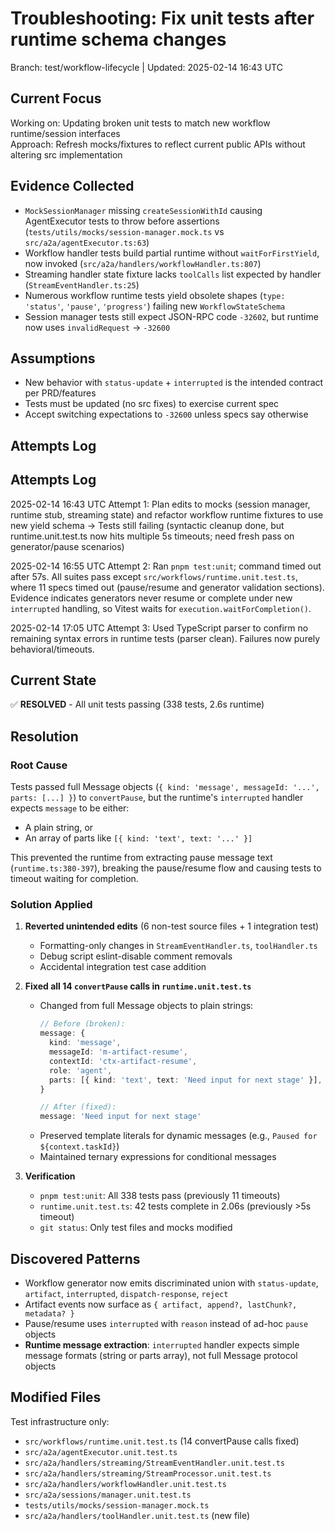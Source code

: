 # Troubleshooting: Fix unit tests after runtime schema changes

Branch: test/workflow-lifecycle | Updated: 2025-02-14 16:43 UTC

## Current Focus

Working on: Updating broken unit tests to match new workflow runtime/session interfaces  
Approach: Refresh mocks/fixtures to reflect current public APIs without altering src implementation

## Evidence Collected

- `MockSessionManager` missing `createSessionWithId` causing AgentExecutor tests to throw before assertions (`tests/utils/mocks/session-manager.mock.ts` vs `src/a2a/agentExecutor.ts:63`)
- Workflow handler tests build partial runtime without `waitForFirstYield`, now invoked (`src/a2a/handlers/workflowHandler.ts:807`)
- Streaming handler state fixture lacks `toolCalls` list expected by handler (`StreamEventHandler.ts:25`)
- Numerous workflow runtime tests yield obsolete shapes (`type: 'status'`, `'pause'`, `'progress'`) failing new `WorkflowStateSchema`
- Session manager tests still expect JSON-RPC code `-32602`, but runtime now uses `invalidRequest` → `-32600`

## Assumptions

- New behavior with `status-update` + `interrupted` is the intended contract per PRD/features
- Tests must be updated (no src fixes) to exercise current spec
- Accept switching expectations to `-32600` unless specs say otherwise

## Attempts Log

## Attempts Log

2025-02-14 16:43 UTC Attempt 1: Plan edits to mocks (session manager, runtime stub, streaming state) and refactor workflow runtime fixtures to use new yield schema → Tests still failing (syntactic cleanup done, but runtime.unit.test.ts now hits multiple 5s timeouts; need fresh pass on generator/pause scenarios)

2025-02-14 16:55 UTC Attempt 2: Ran `pnpm test:unit`; command timed out after 57s. All suites pass except `src/workflows/runtime.unit.test.ts`, where 11 specs timed out (pause/resume and generator validation sections). Evidence indicates generators never resume or complete under new `interrupted` handling, so Vitest waits for `execution.waitForCompletion()`.

2025-02-14 17:05 UTC Attempt 3: Used TypeScript parser to confirm no remaining syntax errors in runtime tests (parser clean). Failures now purely behavioral/timeouts.

## Current State

✅ **RESOLVED** - All unit tests passing (338 tests, 2.6s runtime)

## Resolution

### Root Cause

Tests passed full Message objects (`{ kind: 'message', messageId: '...', parts: [...] }`) to `convertPause`, but the runtime's `interrupted` handler expects `message` to be either:
- A plain string, or
- An array of parts like `[{ kind: 'text', text: '...' }]`

This prevented the runtime from extracting pause message text (`runtime.ts:380-397`), breaking the pause/resume flow and causing tests to timeout waiting for completion.

### Solution Applied

1. **Reverted unintended edits** (6 non-test source files + 1 integration test)
   - Formatting-only changes in `StreamEventHandler.ts`, `toolHandler.ts`
   - Debug script eslint-disable comment removals
   - Accidental integration test case addition

2. **Fixed all 14 `convertPause` calls in `runtime.unit.test.ts`**
   - Changed from full Message objects to plain strings:
     ```typescript
     // Before (broken):
     message: {
       kind: 'message',
       messageId: 'm-artifact-resume',
       contextId: 'ctx-artifact-resume',
       role: 'agent',
       parts: [{ kind: 'text', text: 'Need input for next stage' }],
     }

     // After (fixed):
     message: 'Need input for next stage'
     ```
   - Preserved template literals for dynamic messages (e.g., `Paused for ${context.taskId}`)
   - Maintained ternary expressions for conditional messages

3. **Verification**
   - `pnpm test:unit`: All 338 tests pass (previously 11 timeouts)
   - `runtime.unit.test.ts`: 42 tests complete in 2.06s (previously >5s timeout)
   - `git status`: Only test files and mocks modified

## Discovered Patterns

- Workflow generator now emits discriminated union with `status-update`, `artifact`, `interrupted`, `dispatch-response`, `reject`
- Artifact events now surface as `{ artifact, append?, lastChunk?, metadata? }`
- Pause/resume uses `interrupted` with `reason` instead of ad-hoc `pause` objects
- **Runtime message extraction**: `interrupted` handler expects simple message formats (string or parts array), not full Message protocol objects

## Modified Files

Test infrastructure only:
- `src/workflows/runtime.unit.test.ts` (14 convertPause calls fixed)
- `src/a2a/agentExecutor.unit.test.ts`
- `src/a2a/handlers/streaming/StreamEventHandler.unit.test.ts`
- `src/a2a/handlers/streaming/StreamProcessor.unit.test.ts`
- `src/a2a/handlers/workflowHandler.unit.test.ts`
- `src/a2a/sessions/manager.unit.test.ts`
- `tests/utils/mocks/session-manager.mock.ts`
- `src/a2a/handlers/toolHandler.unit.test.ts` (new file)
